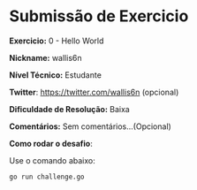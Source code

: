 # Submissão de Exercicio

**Exercicio:** 0 - Hello World

**Nickname:** wallis6n

**Nível Técnico:** Estudante

**Twitter**: https://twitter.com/wallis6n (opcional)

**Dificuldade de Resolução:** Baixa 

**Comentários:** Sem comentários...(Opcional)

**Como rodar o desafio**: 

Use o comando abaixo: 
```bash
go run challenge.go
```
